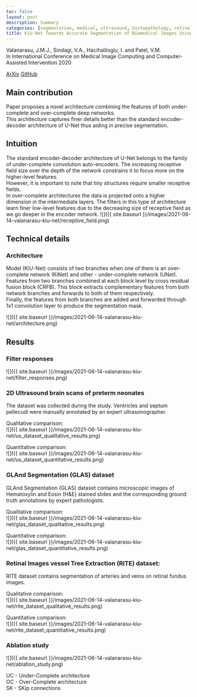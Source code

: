 ```yaml
---
toc: false
layout: post
description: Summary
categories: [segmentation, medical, ultrasound, histopathology, retinal images, miccai]
title: KiU-Net Towards Accurate Segmentation of Biomedical Images Using Over-complete Representations
---
```


Valanarasu, J.M.J., Sindagi, V.A., Hacihaliloglu, I. and Patel, V.M.  
In International Conference on Medical Image Computing and Computer-Assisted Intervention 2020

[ArXiv](https://arxiv.org/abs/2006.04878) [GitHub](https://github.com/jeya-maria-jose/KiU-Net-pytorch)


## Main contribution
Paper proposes a novel architecture combining the features of both under-complete and over-complete deep networks.  
This architecture captures finer details better than the standard encoder-decoder architecture of U-Net
thus aiding in precise segmentation.


## Intuition
The standard encoder-decoder architecture of U-Net belongs to the family of under-complete convolution auto-encoders.
The increasing receptive field size over the depth of the network constrains it to focus more
on the higher-level features.  
However, it is important to note that tiny structures require smaller receptive fields.  
In over-complete architectures the data is projected onto a higher dimension in the intermediate layers.
The filters in this type of architecture learn finer low-level features due to the decreasing size
of receptive field as we go deeper in the encoder network.
![]({{ site.baseurl }}/images/2021-06-14-valanarasu-kiu-net/receptive_field.png)


## Technical details

### Architecture
Model (KiU-Net) consists of two branches when one of them is an over-complete network (KiNet)
and other - under-complete network (UNet).  
Features from two branches combined at each block level by cross residual fusion block (CRFB).
This block extracts complementary features from both network branches and forwards to both of them respectively.  
Finally, the features from both branches are added and forwarded through 1x1 convolution layer
to produce the segmentation mask.

![]({{ site.baseurl }}/images/2021-06-14-valanarasu-kiu-net/architecture.png)


## Results

### Filter responses

![]({{ site.baseurl }}/images/2021-06-14-valanarasu-kiu-net/filter_responses.png)

### 2D Ultrasound brain scans of preterm neonates
The dataset was collected during the study.
Ventricles and septum pellecudi were manually annotated by an expert ultrasonographer.

Qualitative comparison:  
![]({{ site.baseurl }}/images/2021-06-14-valanarasu-kiu-net/us_dataset_qualitative_results.png)

Quantitative comparison:  
![]({{ site.baseurl }}/images/2021-06-14-valanarasu-kiu-net/us_dataset_quantitative_results.png)

### GLAnd Segmentation (GLAS) dataset
GLAnd Segmentation (GLAS) dataset contains microscopic images of Hematoxylin and Eosin (H&E) stained slides
and the corresponding ground truth annotations by expert pathologists.

Qualitative comparison:  
![]({{ site.baseurl }}/images/2021-06-14-valanarasu-kiu-net/glas_dataset_qualitative_results.png)

Quantitative comparison:  
![]({{ site.baseurl }}/images/2021-06-14-valanarasu-kiu-net/glas_dataset_quantitative_results.png)

### Retinal Images vessel Tree Extraction (RITE) dataset:
RITE dataset contains segmentation of arteries and veins on retinal fundus images.

Qualitative comparison:  
![]({{ site.baseurl }}/images/2021-06-14-valanarasu-kiu-net/rite_dataset_qualitative_results.png)

Quantitative comparison:  
![]({{ site.baseurl }}/images/2021-06-14-valanarasu-kiu-net/rite_dataset_quantitative_results.png)

### Ablation study

![]({{ site.baseurl }}/images/2021-06-14-valanarasu-kiu-net/ablation_study.png)

UC - Under-Complete architecture  
OC - Over-Complete architecture  
SK - SKip connections

